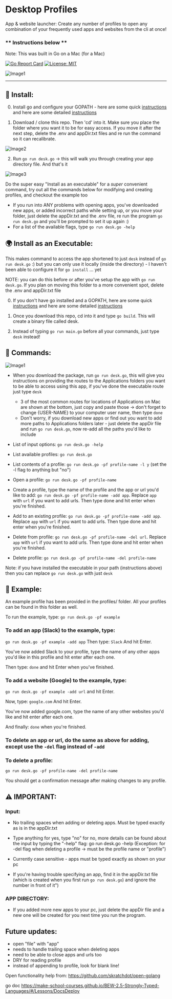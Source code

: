 # Desktop Profiles

App & website launcher: 
Create any number of profiles to open any combination of your frequently used apps and websites from the cli at once! 

### ** Instructions below ** 

Note: This was built in Go on a Mac (for a Mac)

[![Go Report Card](https://goreportcard.com/badge/github.com/SamirIngley/Desktop-Profiles)](https://goreportcard.com/report/github.com/SamirIngley/Desktop-Profiles)
[![License: MIT](https://img.shields.io/badge/License-MIT-yellow.svg)](https://opensource.org/licenses/MIT)

![Image1](READMEimg/gopherIMG.png)
************************************************************************************************

## :floppy_disk: Install:

0. Install go and configure your GOPATH - here are some quick [instructions](https://medium.com/@jimkang/install-go-on-mac-with-homebrew-5fa421fc55f5) and here are some detailed [instructions](https://www.digitalocean.com/community/tutorial_series/how-to-install-and-set-up-a-local-programming-environment-for-go)

1. Download / clone this repo. Then 'cd' into it. Make sure you place the folder where you want it to be for easy access. If you move it after the next step, delete the .env and appDir.txt files and re run the command so it can recalibrate.

![Image2](READMEimg/download.png)


2. Run `go run desk.go` -> this will walk you through creating your app directory file. And that's it

![Image3](READMEimg/download2.png)

Do the super easy "Install as an executable" for a *super* convenient command, try out all the commands below for modifying and creating profiles, and checkout the example too

- If you run into ANY problems with opening apps, you've downloaded new apps, or added incorrect paths while setting up, or you move your folder, just delete the appDir.txt and the .env file, re run the program `go run desk.go` and you'll be prompted to set it up again :)
- For a list of the available flags, type `go run desk.go -help`

## :earth_africa: Install as an Executable: 
This makes command to access the app shortened to just `desk` instead of `go run desk.go` :) but you can only use it locally (inside the directory) - I haven't been able to configure it for `go install` ... yet

NOTE: you can do this before or after you've setup the app with `go run desk.go`. If you plan on moving this folder to a more convenient spot, delete the .env and appDir.txt file 

0. If you don't have go installed and a GOPATH, here are some quick [instructions](https://medium.com/@jimkang/install-go-on-mac-with-homebrew-5fa421fc55f5) and here are some detailed [instructions](https://www.digitalocean.com/community/tutorial_series/how-to-install-and-set-up-a-local-programming-environment-for-go) 

1. Once you download this repo, cd into it and type `go build`. This will create a binary file called desk.

2.  Instead of typing `go run main.go` before all your commands, just type `desk` instead! 

## :mega: Commands:

![Image1](READMEimg/using.png)


* When you download the package, run `go run desk.go`, this will give you instructions on providing the routes to the Applications folders you want to be able to access using this app, if you've done the executable route just type `desk`
    - 3 of the most common routes for locations of Applications on Mac are shown at the bottom, just copy and paste those -> don't forget to change {USER-NAME} to your computer user name, then type `done`
    - Don't worry, if you download new apps or find out you want to add more paths to Applications folders later - just delete the appDir file and run `go run desk.go`, now re-add all the paths you'd like to include

* List of input options: `go run desk.go -help`

* List available profiles: `go run desk.go` 

* List contents of a profile: `go run desk.go -pf profile-name -l y` (set the -l flag to anything but "no")

* Open a profile:  `go run desk.go -pf profile-name` 

* Create a profile, type the name of the profile and the app or url you'd like to add:  `go run desk.go -pf profile-name -add app`. Replace `app` with `url` if you want to add urls. Then type done and hit enter when you're finished.

* Add to an existing profile: `go run desk.go -pf profile-name -add app`. Replace `app` with `url` if you want to add urls. Then type done and hit enter when you're finished.

* Delete from profile:  `go run desk.go -pf profile-name -del url`. Replace `app` with `url` if you want to add urls. Then type done and hit enter when you're finished.

* Delete profile:  `go run desk.go -pf profile-name -del profile-name`

Note: if you have installed the executable in your path (instructions above) then you can replace `go run desk.go` with just `desk`

## :goal_net: Example:

An example profile has been provided in the profiles/ folder.
All your profiles can be found in this folder as well. 

To run the example, type:
`go run desk.go -pf example`

### To add an app (Slack) to the example, type:
`go run desk.go -pf example -add app`
Then type:
`Slack`
And hit Enter.

You've now added Slack to your profile, type the name of any other apps you'd like in this profile and hit enter after each one. 

Then type:
`done`
and hit Enter when you've finished. 

### To add a website (Google) to the example, type:
`go run desk.go -pf example -add url`
and hit Enter.

Now, type:
`google.com`
And hit Enter.

You've now added google.com, type the name of any other websites you'd like and hit enter after each one. 

And finally:
`done`
when you're finished. 

### To delete an app or url, do the same as above for adding, except use the `-del` flag instead of `-add`

### To delete a profile:
`go run desk.go -pf profile-name -del profile-name`

You should get a confirmation message after making changes to any profile. 


## :warning: IMPORTANT:

### Input: 

* No trailing spaces when adding or deleting apps. Must be typed exactly as is in the appDir.txt

* Type anything for yes, type "no" for no, more details can be found about the input by typing the "-help" flag: go run desk.go -help (Exception: for -del flag when deleting a profile -> must be the profile name or "profile")

* Currently case sensitive - apps must be typed exactly as shown on your pc

* If you're having trouble specifying an app, find it in the appDir.txt file (which is created when you first run `go run desk.go`) and ignore the number in front of it")

### APP DIRECTORY:

* If you added more new apps to your pc, just delete the appDir file and a new one will be created for you next time you run the program.


## Future updates:
- open "file" with "app" 
- needs to handle trailing space when deleting apps
- need to be able to close apps and urls too
- DRY for reading profile
- instead of appending to profile, look for blank line!



Open functionality help from:
https://github.com/skratchdot/open-golang

go doc
https://make-school-courses.github.io/BEW-2.5-Strongly-Typed-Languages/#/Lessons/DocsDeploy
